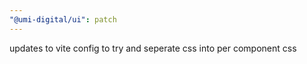```yaml
---
"@umi-digital/ui": patch
---
```


updates to vite config to try and seperate css into per component css
